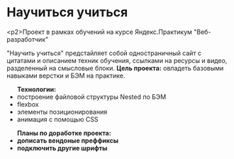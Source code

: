 <h1>Научиться учиться</h2>
<р2>Проект в рамках обучений на курсе Яндекс.Практикум "Веб-разработчик"</р2>

<p>"Научить учиться" предстайляет собой одностраничный сайт с цитатами и описанием техник обучения, ссылками на ресурсы и видео, разделенный на смысловые блоки.
<b>Цель проекта:</b> овладеть базовыми навыками верстки и БЭМ на практике.

<ul><b>Технологии:</b>
<li>построение файловой структуры Nested по БЭМ</li>
<li>flexbox</li>
<li>элементы позиционирования</li>
<li>анимация с помощью CSS</li>
</ul>
<ul><b>Планы по доработке проекта:<b>
<li>дописать вендоные преффиксы</li>
<li>подключить другие шрифты</li>
</p>
